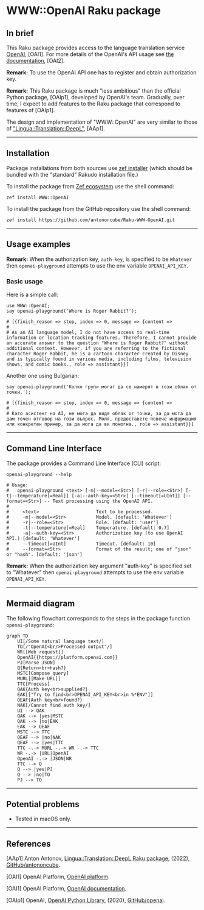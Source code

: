 # WWW::OpenAI Raku package

## In brief

This Raku package provides access to the language translation service [OpenAI](https://platform.openai.com), [OAI1].
For more details of the OpenAI's API usage see [the documentation](https://platform.openai.com/docs/api-reference/making-requests), [OAI2].

**Remark:** To use the OpenAI API one has to register and obtain authorization key.

**Remark:** This Raku package is much "less ambitious" than the official Python package, [OAIp1], developed by OpenAI's team.
Gradually, over time, I expect to add features to the Raku package that correspond to features of [OAIp1].

The design and implementation of "WWW::OpenAI" are very similar to those of 
["Lingua::Translation::DeepL"](https://raku.land/zef:antononcube/Lingua::Translation::DeepL), [AAp1]. 

-----

## Installation

Package installations from both sources use [zef installer](https://github.com/ugexe/zef)
(which should be bundled with the "standard" Rakudo installation file.)

To install the package from [Zef ecosystem](https://raku.land/) use the shell command:

```
zef install WWW::OpenAI
```

To install the package from the GitHub repository use the shell command:

```
zef install https://github.com/antononcube/Raku-WWW-OpenAI.git
```

----

## Usage examples

**Remark:** When the authorization key, `auth-key`, is specified to be `Whatever`
then `openai-playground` attempts to use the env variable `OPENAI_API_KEY`.

### Basic usage

Here is a simple call:

```perl6
use WWW::OpenAI;
say openai-playground('Where is Roger Rabbit?');
```
```
# [{finish_reason => stop, index => 0, message => {content => 
# 
# As an AI language model, I do not have access to real-time information or location tracking features. Therefore, I cannot provide an accurate answer to the question "Where is Roger Rabbit?" without additional context. However, if you are referring to the fictional character Roger Rabbit, he is a cartoon character created by Disney and is typically found in various media, including films, television shows, and comic books., role => assistant}}]
```

Another one using Bulgarian:

```perl6
say openai-playground('Колко групи могат да се намерят в този облак от точки.');
```
```
# [{finish_reason => stop, index => 0, message => {content => 
# 
# Като асистент на AI, не мога да видя облак от точки, за да мога да дам точен отговор на този въпрос. Моля, предоставете повече информация или конкретен пример, за да мога да ви помогна., role => assistant}}]
```

-------

## Command Line Interface

The package provides a Command Line Interface (CLI) script:

```shell
openai-playground --help
```
```
# Usage:
#   openai-playground <text> [-m|--model=<Str>] [-r|--role=<Str>] [-t|--temperature[=Real]] [-a|--auth-key=<Str>] [--timeout[=UInt]] [--format=<Str>] -- Text processing using the OpenAI API.
#   
#     <text>                     Text to be processed.
#     -m|--model=<Str>           Model. [default: 'Whatever']
#     -r|--role=<Str>            Role. [default: 'user']
#     -t|--temperature[=Real]    Temperature. [default: 0.7]
#     -a|--auth-key=<Str>        Authorization key (to use OpenAI API.) [default: 'Whatever']
#     --timeout[=UInt]           Timeout. [default: 10]
#     --format=<Str>             Format of the result; one of "json" or "hash". [default: 'json']
```

**Remark:** When the authorization key argument "auth-key" is specified set to "Whatever"
then `openai-playground` attempts to use the env variable `OPENAI_API_KEY`.

--------

## Mermaid diagram

The following flowchart corresponds to the steps in the package function `openai-playground`:

```mermaid
graph TD
	UI[/Some natural language text/]
	TO[/"OpenAI<br/>Processed output"/]
	WR[[Web request]]
	OpenAI{{https://platform.openai.com}}
	PJ[Parse JSON]
	Q{Return<br>hash?}
	MSTC[Compose query]
	MURL[[Make URL]]
	TTC[Process]
	QAK{Auth key<br>supplied?}
	EAK[["Try to find<br>OPENAI_API_KEY<br>in %*ENV"]]
	QEAF{Auth key<br>found?}
	NAK[/Cannot find auth key/]
	UI --> QAK
	QAK --> |yes|MSTC
	QAK --> |no|EAK
	EAK --> QEAF
	MSTC --> TTC
	QEAF --> |no|NAK
	QEAF --> |yes|TTC
	TTC -.-> MURL -.-> WR -.-> TTC
	WR -.-> |URL|OpenAI 
	OpenAI -.-> |JSON|WR
	TTC --> Q 
	Q --> |yes|PJ
	Q --> |no|TO
	PJ --> TO
```

--------

## Potential problems

- Tested in macOS only.

--------

## References

[AAp1] Anton Antonov,
[Lingua::Translation::DeepL Raku package](https://github.com/antononcube/Raku-Lingua-Translation-DeepL),
(2022),
[GitHub/antononcube](https://github.com/antononcube).

[OAI1] OpenAI Platform, [OpenAI platform](https://platform.openai.com/).

[OAI1] OpenAI Platform, [OpenAI documentation](https://platform.openai.com/docs).

[OAIp1] OpenAI,
[OpenAI Python Library](https://github.com/openai/openai-python),
(2020),
[GitHub/openai](https://github.com/openai/).